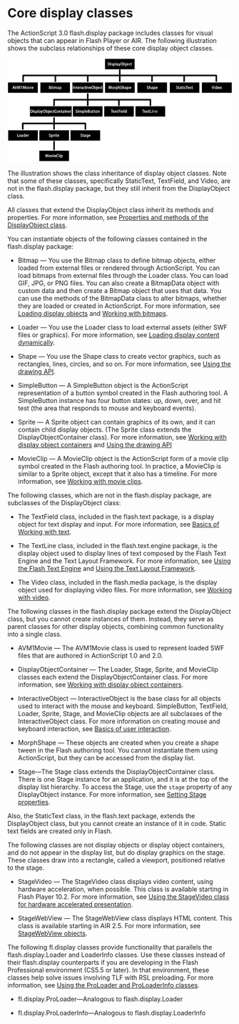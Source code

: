 # Core display classes

<div>

The ActionScript 3.0 flash.display package includes classes for visual objects
that can appear in Flash Player or AIR. The following illustration shows the
subclass relationships of these core display object classes.

<div xmlns:fn="http://www.w3.org/2005/xpath-functions"
xmlns:fo="http://www.w3.org/1999/XSL/Format"
xmlns:xs="http://www.w3.org/2001/XMLSchema">

![](../../img/dp_DisplayObject_subclasses_popup.png)

</div>

The illustration shows the class inheritance of display object classes. Note
that some of these classes, specifically StaticText, TextField, and Video, are
not in the flash.display package, but they still inherit from the DisplayObject
class.

All classes that extend the DisplayObject class inherit its methods and
properties. For more information, see
[Properties and methods of the DisplayObject class](./properties-and-methods-of-the-displayobject-class.md).

You can instantiate objects of the following classes contained in the
flash.display package:

- Bitmap — You use the Bitmap class to define bitmap objects, either loaded from
  external files or rendered through ActionScript. You can load bitmaps from
  external files through the Loader class. You can load GIF, JPG, or PNG files.
  You can also create a BitmapData object with custom data and then create a
  Bitmap object that uses that data. You can use the methods of the BitmapData
  class to alter bitmaps, whether they are loaded or created in ActionScript.
  For more information, see
  [Loading display objects](./loading-display-content-dynamically.md#loading-display-objects)
  and [Working with bitmaps](../working-with-bitmaps/index.md).

- Loader — You use the Loader class to load external assets (either SWF files or
  graphics). For more information, see
  [Loading display content dynamically](./loading-display-content-dynamically.md).

- Shape — You use the Shape class to create vector graphics, such as rectangles,
  lines, circles, and so on. For more information, see
  [Using the drawing API](../using-the-drawing-api/index.md).

- SimpleButton — A SimpleButton object is the ActionScript representation of a
  button symbol created in the Flash authoring tool. A SimpleButton instance has
  four button states: up, down, over, and hit test (the area that responds to
  mouse and keyboard events).

- Sprite — A Sprite object can contain graphics of its own, and it can contain
  child display objects. (The Sprite class extends the DisplayObjectContainer
  class). For more information, see
  [Working with display object containers](./working-with-display-object-containers.md)
  and [Using the drawing API](../using-the-drawing-api/index.md)

- MovieClip — A MovieClip object is the ActionScript form of a movie clip symbol
  created in the Flash authoring tool. In practice, a MovieClip is similar to a
  Sprite object, except that it also has a timeline. For more information, see
  [Working with movie clips](../working-with-movie-clips/index.md).

The following classes, which are not in the flash.display package, are
subclasses of the DisplayObject class:

- The TextField class, included in the flash.text package, is a display object
  for text display and input. For more information, see
  [Basics of Working with text](WS8d7bb3e8da6fb92f-6724c60a122bd5c5b9e-8000.html).

- The TextLine class, included in the flash.text.engine package, is the display
  object used to display lines of text composed by the Flash Text Engine and the
  Text Layout Framework. For more information, see
  [Using the Flash Text Engine](WS9dd7ed846a005b294b857bfa122bd808ea6-8000.html)
  and
  [Using the Text Layout Framework](WSb2ba3b1aad8a27b0-1b8898a412218ad3df9-8000.html).

- The Video class, included in the flash.media package, is the display object
  used for displaying video files. For more information, see
  [Working with video](WS5b3ccc516d4fbf351e63e3d118a9b90204-7e1a.html).

The following classes in the flash.display package extend the DisplayObject
class, but you cannot create instances of them. Instead, they serve as parent
classes for other display objects, combining common functionality into a single
class.

- AVM1Movie — The AVM1Movie class is used to represent loaded SWF files that are
  authored in ActionScript 1.0 and 2.0.

- DisplayObjectContainer — The Loader, Stage, Sprite, and MovieClip classes each
  extend the DisplayObjectContainer class. For more information, see
  [Working with display object containers](./working-with-display-object-containers.md).

- InteractiveObject — InteractiveObject is the base class for all objects used
  to interact with the mouse and keyboard. SimpleButton, TextField, Loader,
  Sprite, Stage, and MovieClip objects are all subclasses of the
  InteractiveObject class. For more information on creating mouse and keyboard
  interaction, see
  [Basics of user interaction](WS5b3ccc516d4fbf351e63e3d118a9b90204-7e3b.html).

- MorphShape — These objects are created when you create a shape tween in the
  Flash authoring tool. You cannot instantiate them using ActionScript, but they
  can be accessed from the display list.

- Stage—The Stage class extends the DisplayObjectContainer class. There is one
  Stage instance for an application, and it is at the top of the display list
  hierarchy. To access the Stage, use the `stage` property of any DisplayObject
  instance. For more information, see
  [Setting Stage properties](./setting-stage-properties.md).

Also, the StaticText class, in the flash.text package, extends the DisplayObject
class, but you cannot create an instance of it in code. Static text fields are
created only in Flash.

The following classes are not display objects or display object containers, and
do not appear in the display list, but do display graphics on the stage. These
classes draw into a rectangle, called a viewport, positioned relative to the
stage.

- StageVideo — The StageVideo class displays video content, using hardware
  acceleration, when possible. This class is available starting in Flash Player
  10.2. For more information, see
  [Using the StageVideo class for hardware accelerated presentation](WSe9ecd9e6b89aefd2-68d5ef8f12cc8511f6c-8000.html).

- StageWebView — The StageWebView class displays HTML content. This class is
  available starting in AIR 2.5. For more information, see
  [StageWebView objects](WS901d38e593cd1bac-5a0b8b512ac674f48f-8000.html).

The following fl.display classes provide functionality that parallels the
flash.display.Loader and LoaderInfo classes. Use these classes instead of their
flash.display counterparts if you are developing in the Flash Professional
environment (CS5.5 or later). In that environment, these classes help solve
issues involving TLF with RSL preloading. For more information, see
[Using the ProLoader and ProLoaderInfo classes](WS8d8847c9373891295a9e5f6412cc8681fbc-8000.html).

- fl.display.ProLoader—Analogous to flash.display.Loader

- fl.display.ProLoaderInfo—Analogous to flash.display.LoaderInfo

</div>
